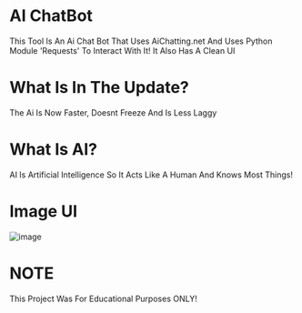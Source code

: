 # AI ChatBot

This Tool Is An Ai Chat Bot That Uses AiChatting.net And Uses Python Module 'Requests' To Interact With It! It Also Has A Clean UI

# What Is In The Update?
The Ai Is Now Faster, Doesnt Freeze And Is Less Laggy

# What Is AI?
AI Is Artificial Intelligence So It Acts Like A Human And Knows Most Things!


# Image UI
![image](https://user-images.githubusercontent.com/113810078/227730154-77178938-7216-4811-b802-7e5504e5c79e.png)



# NOTE

This Project Was For Educational Purposes ONLY!
